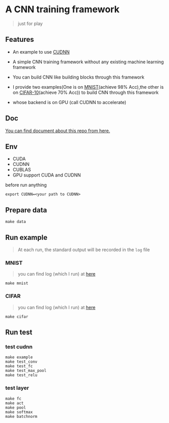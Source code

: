 # A CNN training framework

> just for play

## Features

- An example to use [CUDNN](https://docs.nvidia.com/deeplearning/cudnn/developer-guide/index.html)

- A simple CNN training framework without any existing machine learning framework

- You can build CNN like building blocks through this framework

- I provide two examples(One is on [MNIST](src/mnist.cu)(achieve 98% Acc),the other is on [CIFAR-10](src/cifar.cu)(achieve 70% Acc)) to build CNN through this framework 

- whose backend is on GPU (call CUDNN to accelerate)

## Doc

[You can find document about this repo from here.](https://gty111.github.io/doc/A%20Convolutional%20Neural%20Network%20Framework%20support%20on%20CPU%20and%20GPU.pdf)

## Env

- CUDA 
- CUDNN
- CUBLAS
- GPU support CUDA and CUDNN

before run anything 
```
export CUDNN=<your path to CUDNN>
```

## Prepare data

```
make data
```

## Run example

> At each run, the standard output will be recorded in the `log` file

### MNIST
> you can find log (which I run) at [here](runlog/mnist_log)
```
make mnist
```

### CIFAR
> you can find log (which I run) at [here](runlog/cifar_log)
```
make cifar
```

## Run test

### test cudnn

```
make example 
make test_conv 
make test_fc 
make test_max_pool 
make test_relu
```

### test layer

```
make fc
make act 
make pool 
make softmax 
make batchnorm
```
